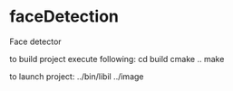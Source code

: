 # faceDetection
Face detector

to build project execute following:
cd build
cmake ..
make

to launch project:
../bin/libil ../image
